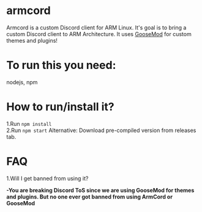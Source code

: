 # armcord
Armcord is a custom Discord client for ARM Linux. It's goal is to bring a custom Discord client to ARM Architecture. It uses [GooseMod](https://goosemod.com) for custom themes and plugins!
# To run this you need:
nodejs, npm
# How to run/install it?
1.Run `npm install`   
2.Run `npm start`
Alternative: Download pre-compiled version from releases tab.

# FAQ
1.Will I get banned from using it?

 **-You are breaking Discord ToS since we are using GooseMod for themes and plugins. But no one ever got banned from using ArmCord or GooseMod**  